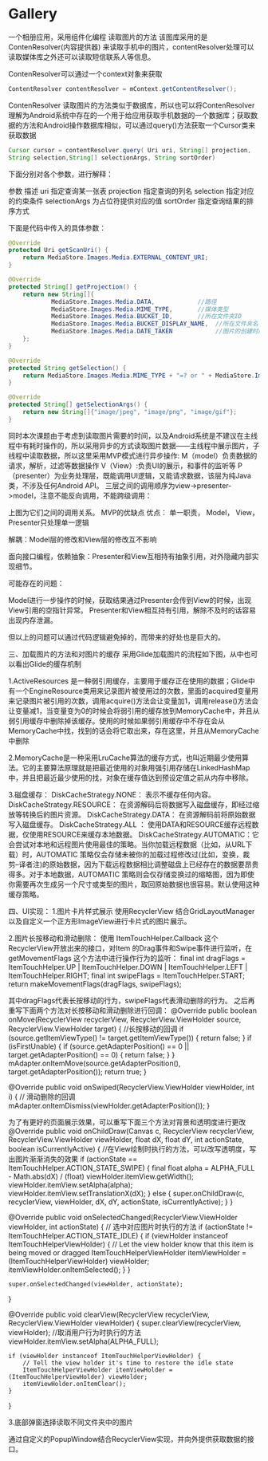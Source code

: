 # Gallery
一个相册应用，采用组件化编程
读取图片的方法
该图库采用的是ContenResolver(内容提供器) 来读取手机中的图片，contentResolver处理可以读取媒体库之外还可以读取短信联系人等信息。

ContenResolver可以通过一个context对象来获取
```java
ContentResolver contentResolver = mContext.getContentResolver();
```

ContenResolver 读取图片的方法类似于数据库，所以也可以将ContenResolver理解为Android系统中存在的一个用于给应用获取手机数据的一个数据库；获取数据的方法和Android操作数据库相似，可以通过query()方法获取一个Cursor类来获取数据
```java
Cursor cursor = contentResolver.query( Uri uri, String[] projection, 
String selection,String[] selectionArgs, String sortOrder) 
```

下面分别对各个参数，进行解释：

参数 描述
uri 指定查询某一张表
projection 指定查询的列名
selection 指定对应的约束条件
selectionArgs 为占位符提供对应的值
sortOrder 指定查询结果的排序方式

下面是代码中传入的具体参数：
```java
@Override
protected Uri getScanUri() {
    return MediaStore.Images.Media.EXTERNAL_CONTENT_URI;
}

@Override
protected String[] getProjection() {
    return new String[]{
            MediaStore.Images.Media.DATA,            //路径
            MediaStore.Images.Media.MIME_TYPE,       //媒体类型
            MediaStore.Images.Media.BUCKET_ID,       //所在文件夹ID
            MediaStore.Images.Media.BUCKET_DISPLAY_NAME,  //所在文件夹名
            MediaStore.Images.Media.DATE_TAKEN            //图片的创建时间
    };
}

@Override
protected String getSelection() {
    return MediaStore.Images.Media.MIME_TYPE + "=? or " + MediaStore.Images.Media.MIME_TYPE + "=?" + " or " + MediaStore.Images.Media.MIME_TYPE + "=?";
}

@Override
protected String[] getSelectionArgs() {
    return new String[]{"image/jpeg", "image/png", "image/gif"};
}
```


同时本次课题由于考虑到读取图片需要的时间，以及Android系统是不建议在主线程中有耗时操作的，所以采用异步的方式读取图片数据——主线程中展示图片，子线程中读取数据，所以这里采用MVP模式进行异步操作:
M（model）负责数据的请求，解析，过滤等数据操作
V（View）:负责UI的展示，和事件的监听等
P（presenter）为业务处理层，既能调用UI逻辑，又能请求数据，该层为纯Java类，不涉及任何Android API。
三层之间的调用顺序为view->presenter->model，注意不能反向调用，不能跨级调用：


上图为它们之间的调用关系。
MVP的优缺点
优点： 单一职责， Model， View， Presenter只处理单一逻辑

解耦：Model层的修改和View层的修改互不影响

面向接口编程，依赖抽象：Presenter和View互相持有抽象引用，对外隐藏内部实现细节。

可能存在的问题：

Model进行一步操作的时候，获取结果通过Presenter会传到View的时候，出现View引用的空指针异常。
Presenter和View相互持有引用，解除不及时的话容易出现内存泄漏。

但以上的问题可以通过代码逻辑避免掉的，而带来的好处也是巨大的。

三、加载图片的方法和对图片的缓存
采用Glide加载图片的流程如下图，从中也可以看出Glide的缓存机制

1.ActiveResources 是一种弱引用缓存，主要用于缓存正在使用的数据；Glide中有一个EngineResource类用来记录图片被使用过的次数，里面的acquired变量用来记录图片被引用的次数，调用acquire()方法会让变量加1，调用release()方法会让变量减1，当变量变为0的时候会将弱引用的缓存放到MemoryCache中，并且从弱引用缓存中删除掉该缓存。使用的时候如果弱引用缓存中不存在会从MemoryCache中找，找到的话会将它取出来，存在这里，并且从MemoryCache中删除

2.MemoryCache是一种采用LruCache算法的缓存方式，也叫近期最少使用算法。它的主要算法原理就是把最近使用的对象用强引用存储在LinkedHashMap中，并且把最近最少使用的找，对象在缓存值达到预设定值之前从内存中移除。

3.磁盘缓存：
DiskCacheStrategy.NONE： 表示不缓存任何内容。
DiskCacheStrategy.RESOURCE： 在资源解码后将数据写入磁盘缓存，即经过缩放等转换后的图片资源。
DiskCacheStrategy.DATA： 在资源解码前将原始数据写入磁盘缓存。
DiskCacheStrategy.ALL ： 使用DATA和RESOURCE缓存远程数据，仅使用RESOURCE来缓存本地数据。
DiskCacheStrategy.AUTOMATIC：它会尝试对本地和远程图片使用最佳的策略。当你加载远程数据（比如，从URL下载）时，AUTOMATIC 策略仅会存储未被你的加载过程修改过(比如，变换，裁剪–译者注)的原始数据，因为下载远程数据相比调整磁盘上已经存在的数据要昂贵得多。对于本地数据，AUTOMATIC 策略则会仅存储变换过的缩略图，因为即使你需要再次生成另一个尺寸或类型的图片，取回原始数据也很容易。默认使用这种缓存策略。

四、UI实现：
1.图片卡片样式展示
使用RecyclerView 结合GridLayoutManager 以及自定义一个正方形ImageView进行卡片式的图片展示。

2.图片长按移动和滑动删除：
使用 ItemTouchHelper.Callback 这个RecyclerView开放出来的接口，对Item 的Drag事件和Swipe事件进行监听，在getMovementFlags 这个方法中进行操作行为的监听：
final int dragFlags = ItemTouchHelper.UP | ItemTouchHelper.DOWN | ItemTouchHelper.LEFT | ItemTouchHelper.RIGHT;
final int swipeFlags = ItemTouchHelper.START;
return makeMovementFlags(dragFlags, swipeFlags);


其中dragFlags代表长按移动的行为，swipeFlags代表滑动删除的行为。
之后再重写下面两个方法对长按移动和滑动删除进行回调：
@Override
public boolean onMove(RecyclerView recyclerView, RecyclerView.ViewHolder source, RecyclerView.ViewHolder target) {
    //长按移动的回调
    if (source.getItemViewType() != target.getItemViewType()) {
        return false;
    }
    if (isFirstUnable) {
        if (source.getAdapterPosition() == 0 || target.getAdapterPosition() == 0) {
            return false;
        }
    }
    mAdapter.onItemMove(source.getAdapterPosition(), target.getAdapterPosition());
    return true;
}

@Override
public void onSwiped(RecyclerView.ViewHolder viewHolder, int i) {
    // 滑动删除的回调
    mAdapter.onItemDismiss(viewHolder.getAdapterPosition());
}

为了有更好的页面展示效果，可以重写下面三个方法对背景和透明度进行更改
@Override
public void onChildDraw(Canvas c, RecyclerView recyclerView, RecyclerView.ViewHolder viewHolder, float dX, float dY, int actionState, boolean isCurrentlyActive) {
    //在View绘制时执行的方法，可以改写透明度，写出图片渐渐消失的效果
    if (actionState == ItemTouchHelper.ACTION_STATE_SWIPE) {
        final float alpha = ALPHA_FULL - Math.abs(dX) / (float) viewHolder.itemView.getWidth();
        viewHolder.itemView.setAlpha(alpha);
        viewHolder.itemView.setTranslationX(dX);
    } else {
        super.onChildDraw(c, recyclerView, viewHolder, dX, dY, actionState, isCurrentlyActive);
    }
}

@Override
public void onSelectedChanged(RecyclerView.ViewHolder viewHolder, int actionState) {
    // 选中对应图片时执行的方法
    if (actionState != ItemTouchHelper.ACTION_STATE_IDLE) {
        if (viewHolder instanceof ItemTouchHelperViewHolder) {
            // Let the view holder know that this item is being moved or dragged
            ItemTouchHelperViewHolder itemViewHolder = (ItemTouchHelperViewHolder) viewHolder;
            itemViewHolder.onItemSelected();
        }
    }

    super.onSelectedChanged(viewHolder, actionState);
}

@Override
public void clearView(RecyclerView recyclerView, RecyclerView.ViewHolder viewHolder) {
    super.clearView(recyclerView, viewHolder);
   //取消用户行为时执行的方法
    viewHolder.itemView.setAlpha(ALPHA_FULL);

    if (viewHolder instanceof ItemTouchHelperViewHolder) {
        // Tell the view holder it's time to restore the idle state
        ItemTouchHelperViewHolder itemViewHolder = (ItemTouchHelperViewHolder) viewHolder;
        itemViewHolder.onItemClear();
    }
}

3.底部弹窗选择读取不同文件夹中的图片

通过自定义的PopupWindow结合RecyclerView实现，并向外提供获取数据的接口。
